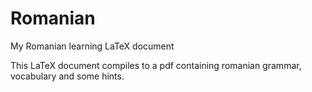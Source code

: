 # Romanian
My Romanian learning LaTeX document

This LaTeX document compiles to a pdf containing romanian grammar, vocabulary and some hints.
